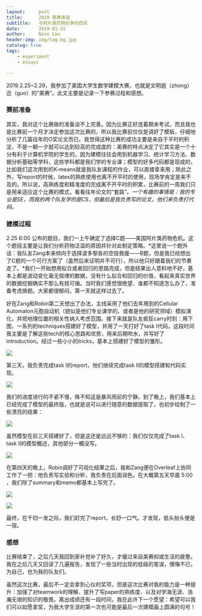 ```yaml
---
layout:     post
title:      2019 美赛体验
subtitle:   与阿片类药物抗争的四天
date:       2019-01-31
author:     Nino Lau
header-img: img/tag-bg.jpg
catalog: true
tags:
    - experiment
    - essays

---
```




2019.2.25~2.29，我参加了美国大学生数学建模大赛，也就是文明遐（zhong）迩（guo）的“美赛”。此文主要是记录一下参赛过程和感想。

### 赛前准备

其实，我对这个比赛做的准备谈不上完善。因为比赛正好连着期末考试，而且我也是比赛前一个月才决定参加这次比赛的，所以我比赛前仅仅是调好了模板，仔细地分析了几篇往年的O奖论文而已。我觉得这种比赛的成功主要是来自于平时的积淀，不是一朝一夕就可以达到较高的完成度的：美赛的特点决定了它其实是一个十分有利于计算机学院的学生的，因为建模往往会用到机器学习、统计学习方法、数据分析基础等学科，这些学科都是我们学的专业课；模型的好多代码都是现成的，比如我们这次用到的K-means就是我队友课程的作业，可以直接拿来用；除此之外，写report的时候，latex的熟练使用也离不开平时的使用，现场学肯定是来不及的。所以说，高熟练度和精准度的完成离不开平时的积累，比赛前的一周我们只是用来适应这个比赛的模式，看看往年论文的“套路”。*一个有趣的事情是：我的专业是SE，而我的两个队友学的是CS，但最后是我负责写的论文，他们来负责打代码。*

### 建模过程

2.25 6:00 公布的题目，我们一上午确定了选择C题——美国阿片类药物危机。这个题目主要是让我们分析药物泛滥的原因并针对此制定策略。*这里说一个题外话：我队友Zang本来倾向于选择波多黎各的空投救援——B题，但是我已经想出了C题的一个可行方案了（虽然后来证明并不可行），所以他只好跟着我们的节奏走了。*我们一开始想用拟合或者回归的思路完成，但是结果出人意料地不好，基本上都是波动变化毫无规律的数据，没有什么拟合和回归的价值，看起来真实世界的数据挖掘确实不那么有规可循。当时我们感觉很绝望、谁都不知道怎么办了，准备考虑换题。大家都很郁闷，第一天就这样过去了。

好在Zang和Robin第二天想出了办法，主线采用了他们去年用到的Cellular Automaton元胞自动机（貌似是他们专业课学的、或者是他的研究领域）模拟演化，并把地理位置的相关性纳入考虑范围。接下来就是队友疯狂carry时刻：用下图，一系列的techniques搭建好了模型，并用了一天打好了task I代码。这段时间我主要是了解这些tech的核心思路和优势，用来后期吹水，并写好了introduction。经过一些小小的tricks，基本上搭建好了模型的雏形。

![](https://ws2.sinaimg.cn/large/006tNc79ly1fzws5wcgf0j30t60i2q6k.jpg)

第三天，我负责完成task I的report，他们继续完成task II的模型搭建和代码实现。

![](https://ws2.sinaimg.cn/large/006tNc79ly1fzwsfq44jsj30vo0q8gpj.jpg)

我们的进度进行的不紧不慢，殊不知这是暴风雨前的宁静。到了晚上，我们基本上已经完成了模型的最终版，也就是说可以进行随意的数据提取了，也初步绘制了一些漂亮的结果：

![](https://ws4.sinaimg.cn/large/006tNc79ly1fzwscyy7u3j30vm0eg41y.jpg)

虽然模型在前三天搭建好了，但是这还是远远不够的：我们仅仅完成了task I、task II的模型概述，其他部分一概没写。

![](https://ws4.sinaimg.cn/large/006tNc79ly1fzwsffj6ndj30uj0u0433.jpg)

在第四天的晚上，Robin调好了可视化结果之后，我和Zang便在Overleaf上协同工作了一把：他负责写实验和分析，我负责在后面润色。在大概第五天早晨 5:00 ，我们除了summary和memo都基本上写完了。

![](https://ws1.sinaimg.cn/large/006tNc79ly1fzwshzv6nej30tc14un2l.jpg)

![](https://ws3.sinaimg.cn/large/006tNc79ly1fzwsihad0fj30s818agt2.jpg)

最终，在千钧一发之际，我们赶完了report，长舒一口气。才发现，低头抬头便是一宿。

### 感想

比赛结束了，之后几天我回到家补觉补了好久，才缓过来自美赛抑或生活的疲惫。我在之后几天又回读了几遍报告，发现了一些当时出现的低级的笔误，懊悔不已，为自己，也为我的队友们。

虽然这次比赛，最后不一定会拿到心仪的奖项，但是这次比赛对我的能力是一种提升：加强了对teamwork的理解、提升了写paper的熟练度、以及对学海无涯、浩瀚无垠的知识的敬畏。离出成绩还有一段时间，我在此许下一个愿望：希望可以我们可以如愿拿奖，为我大学生涯的第一次也可能是最后一次建模画上圆满的句号！